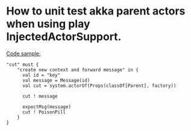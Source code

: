 # How to unit test akka parent actors when using play InjectedActorSupport.


[Code sample:](https://github.com/andriimartynov/how_to_unit_test_akka_parent_actors_when_using_play_injected_actor_support/blob/master/test/org/andrii/examples/ParentTest.scala)

```
"cut" must {
    "create new context and forward message" in {
      val id = "key"
      val message = Message(id)
      val cut = system.actorOf(Props(classOf[Parent], factory))
    
      cut ! message
    
      expectMsg(message)
      cut ! PoisonPill
    }
}
```